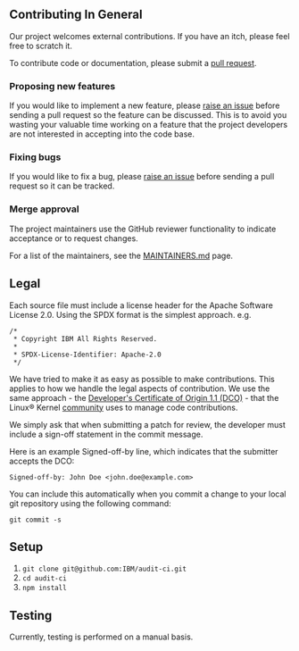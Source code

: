 ## Contributing In General

Our project welcomes external contributions. If you have an itch, please feel
free to scratch it.

To contribute code or documentation, please submit a [pull request](https://github.com/ibm/audit-ci/pulls).

### Proposing new features

If you would like to implement a new feature, please [raise an issue](https://github.com/ibm/audit-ci/issues)
before sending a pull request so the feature can be discussed. This is to avoid
you wasting your valuable time working on a feature that the project developers
are not interested in accepting into the code base.

### Fixing bugs

If you would like to fix a bug, please [raise an issue](https://github.ibm.com/IBM/audit-ci/issues) before sending a
pull request so it can be tracked.

### Merge approval

The project maintainers use the GitHub reviewer functionality to indicate acceptance or to request changes.

For a list of the maintainers, see the [MAINTAINERS.md](MAINTAINERS.md) page.

## Legal

Each source file must include a license header for the Apache
Software License 2.0. Using the SPDX format is the simplest approach.
e.g.

```
/*
 * Copyright IBM All Rights Reserved.
 *
 * SPDX-License-Identifier: Apache-2.0
 */
```

We have tried to make it as easy as possible to make contributions. This
applies to how we handle the legal aspects of contribution. We use the
same approach - the [Developer's Certificate of Origin 1.1 (DCO)](https://developercertificate.org/) - that the Linux® Kernel [community](https://elinux.org/Developer_Certificate_Of_Origin)
uses to manage code contributions.

We simply ask that when submitting a patch for review, the developer
must include a sign-off statement in the commit message.

Here is an example Signed-off-by line, which indicates that the
submitter accepts the DCO:

```
Signed-off-by: John Doe <john.doe@example.com>
```

You can include this automatically when you commit a change to your
local git repository using the following command:

```
git commit -s
```

## Setup

1. `git clone git@github.com:IBM/audit-ci.git`
1. `cd audit-ci`
1. `npm install`

## Testing

Currently, testing is performed on a manual basis.
